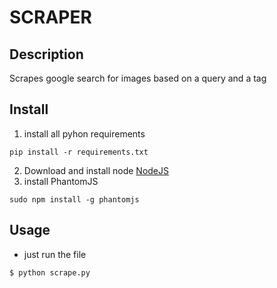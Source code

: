 # SCRAPER

## Description
Scrapes google search for images based on a query and a tag

## Install
1. install all pyhon requirements
```
pip install -r requirements.txt
```
2. Download and install node [NodeJS](https://nodejs.org/en/download/)
3. install PhantomJS
```
sudo npm install -g phantomjs
```

## Usage
* just run the file
```
$ python scrape.py
```
